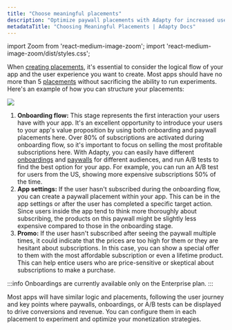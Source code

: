 ```yaml
---
title: "Choose meaningful placements"
description: "Optimize paywall placements with Adapty for increased user engagement and revenue."
metadataTitle: "Choosing Meaningful Placements | Adapty Docs"
---
```


import Zoom from 'react-medium-image-zoom';
import 'react-medium-image-zoom/dist/styles.css';

When [creating placements](create-placement), it's essential to consider the logical flow of your app and the user experience you want to create. Most apps should have no more than 5 [placements](placements) without sacrificing the ability to run experiments. Here's an example of how you can structure your placements:


<Zoom>
  <img src={require('./img/placement-flows.png').default}
  style={{
    border: '1px solid #727272', /* border width and color */
    width: '700px', /* image width */
    display: 'block', /* for alignment */
    margin: '0 auto' /* center alignment */
  }}
/>
</Zoom>





1. **Onboarding flow:** This stage represents the first interaction your users have with your app. It's an excellent opportunity to introduce your users to your app's value proposition by using both onboarding and paywall placements here. Over 80% of subscriptions are activated during onboarding flow, so it's important to focus on selling the most profitable subscriptions here. With Adapty, you can easily have different [onboardings](https://adapty.io/docs/onboardings) and [paywalls](https://adapty.io/docs/paywalls) for different audiences, and run A/B tests to find the best option for your app. For example, you can run an A/B test for users from the US, showing more expensive subscriptions 50% of the time.
2. **App settings:** If the user hasn't subscribed during the onboarding flow, you can create a paywall placement within your app. This can be in the app settings or after the user has completed a specific target action. Since users inside the app tend to think more thoroughly about subscribing, the products on this paywall might be slightly less expensive compared to those in the onboarding stage.
3. **Promo:** If the user hasn't subscribed after seeing the paywall multiple times, it could indicate that the prices are too high for them or they are hesitant about subscriptions. In this case, you can show a special offer to them with the most affordable subscription or even a lifetime product. This can help entice users who are price-sensitive or skeptical about subscriptions to make a purchase.  

:::info
Onboardings are currently available only on the Enterprise plan.
:::

Most apps will have similar logic and placements, following the user journey and key points where paywalls, onboardings, or A/B tests can be displayed to drive conversions and revenue. You can configure them in each placement to experiment and optimize your monetization strategies.